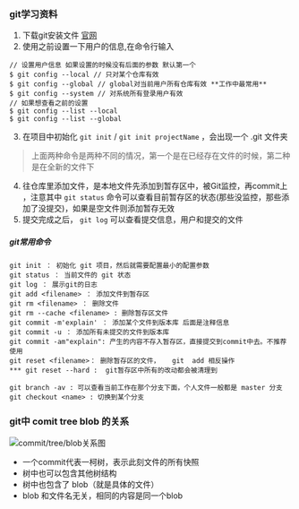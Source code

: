 
### git学习资料
1. 下载git安装文件 [官网](https://git-scm.com/downloads)
2. 使用之前设置一下用户的信息,在命令行输入
```shell
// 设置用户信息 如果设置的时候没有后面的参数 默认第一个
$ git config --local // 只对某个仓库有效
$ git config --global // global对当前用户所有仓库有效 **工作中最常用**
$ git config --system // 对系统所有登录用户有效
// 如果想查看之前的设置
$ git config --list --local
$ git config --list --global
```
3. 在项目中初始化 `git init` / `git init projectName` ，会出现一个 .git 文件夹
> 上面两种命令是两种不同的情况，第一个是在已经存在文件的时候，第二种是在全新的文件下

4. 往仓库里添加文件，是本地文件先添加到暂存区中，被Git监控，再commit上 ，注意其中 `git status` 命令可以查看目前暂存区的状态(那些没监控，那些添加了没提交)，如果是空文件则添加暂存无效
5. 提交完成之后， `git log` 可以查看提交信息，用户和提交的文件


##### git常用命令
```shell
git init ： 初始化 git 项目，然后就需要配置最小的配置参数
git status ： 当前文件的 git 状态
git log ： 展示git的日志
git add <filename> ： 添加文件到暂存区
git rm <filename> ： 删除文件
git rm --cache <filename> : 删除暂存区文件
git commit -m'explain' ： 添加某个文件到版本库 后面是注释信息
git commit -u ： 添加所有未提交的文件到版本库
git commit -am"explain": 产生的内容不存入暂存区，直接提交到commit中去。不推荐使用
git reset <filename>： 删除暂存区的文件，   git  add 相反操作
*** git reset --hard :  git暂存区中所有的改动都会被清理到

git branch -av : 可以查看当前工作在那个分支下面，个人文件一般都是 master 分支
git checkout <name> : 切换到某个分支
```

### git中 comit  tree   blob 的关系
![commit/tree/blob关系图](../resoucec/imgs/git04.png)
- 一个commit代表一柯树，表示此刻文件的所有快照
- 树中也可以包含其他树结构
- 树中也包含了 blob（就是具体的文件）
- blob 和文件名无关，相同的内容是同一个blob